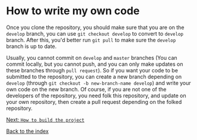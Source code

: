 # How to write my own code
Once you clone the repository, you should make sure that you are on the `develop` branch, you can
use `git checkout develop` to convert to `develop` branch. After this, you'd better run `git pull`
to make sure the `develop` branch is up to date.

Usually, you cannot commit on `develop` and `master` branches (You can commit locally, but you
cannot push, and you can only make updates on these branches through `pull request`). So if you
want your code to be submitted to the repository, you can create a new branch depending on `develop`
(through `git checkout -b new-branch-name develop`) and write your own code on the new branch. Of
course, if you are not one of the developers of the repository, you need folk this repository, and
update on your own repository, then create a pull request depending on the folked repository.


[Next: `How to build the project`](projectBuild.md)

[Back to the index](index.md)

